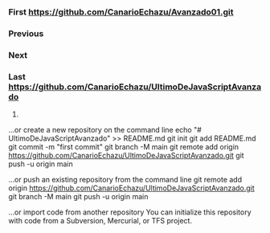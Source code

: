 ### First https://github.com/CanarioEchazu/Avanzado01.git
### Previous
### Next
### Last https://github.com/CanarioEchazu/UltimoDeJavaScriptAvanzado

1) 






…or create a new repository on the command line
echo "# UltimoDeJavaScriptAvanzado" >> README.md
git init
git add README.md
git commit -m "first commit"
git branch -M main
git remote add origin https://github.com/CanarioEchazu/UltimoDeJavaScriptAvanzado.git
git push -u origin main

…or push an existing repository from the command line
git remote add origin https://github.com/CanarioEchazu/UltimoDeJavaScriptAvanzado.git
git branch -M main
git push -u origin main

…or import code from another repository
You can initialize this repository with code from a Subversion, Mercurial, or TFS project.

